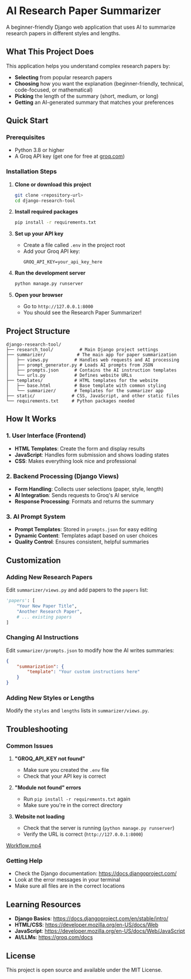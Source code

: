 # AI Research Paper Summarizer

A beginner-friendly Django web application that uses AI to summarize research papers in different styles and lengths.

##  What This Project Does

This application helps you understand complex research papers by:
- **Selecting** from popular research papers
- **Choosing** how you want the explanation (beginner-friendly, technical, code-focused, or mathematical)
- **Picking** the length of the summary (short, medium, or long)
- **Getting** an AI-generated summary that matches your preferences

##  Quick Start

### Prerequisites
- Python 3.8 or higher
- A Groq API key (get one for free at [groq.com](https://groq.com))

### Installation Steps

1. **Clone or download this project**
   ```bash
   git clone <repository-url>
   cd django-research-tool
   ```

2. **Install required packages**
   ```bash
   pip install -r requirements.txt
   ```

3. **Set up your API key**
   - Create a file called `.env` in the project root
   - Add your Groq API key:
     ```
     GROQ_API_KEY=your_api_key_here
     ```

4. **Run the development server**
   ```bash
   python manage.py runserver
   ```

5. **Open your browser**
   - Go to `http://127.0.0.1:8000`
   - You should see the Research Paper Summarizer!

##  Project Structure

```
django-research-tool/
├── research_tool/          # Main Django project settings
├── summarizer/            # The main app for paper summarization
│   ├── views.py          # Handles web requests and AI processing
│   ├── prompt_generator.py # Loads AI prompts from JSON
│   ├── prompts.json      # Contains the AI instruction templates
│   └── urls.py           # Defines website URLs
├── templates/            # HTML templates for the website
│   ├── base.html         # Base template with common styling
│   └── summarizer/       # Templates for the summarizer app
├── static/              # CSS, JavaScript, and other static files
└── requirements.txt     # Python packages needed
```

##  How It Works

### 1. User Interface (Frontend)
- **HTML Templates**: Create the form and display results
- **JavaScript**: Handles form submission and shows loading states
- **CSS**: Makes everything look nice and professional

### 2. Backend Processing (Django Views)
- **Form Handling**: Collects user selections (paper, style, length)
- **AI Integration**: Sends requests to Groq's AI service
- **Response Processing**: Formats and returns the summary

### 3. AI Prompt System
- **Prompt Templates**: Stored in `prompts.json` for easy editing
- **Dynamic Content**: Templates adapt based on user choices
- **Quality Control**: Ensures consistent, helpful summaries

##  Customization

### Adding New Research Papers
Edit `summarizer/views.py` and add papers to the `papers` list:
```python
'papers': [
    "Your New Paper Title",
    "Another Research Paper",
    # ... existing papers
]
```

### Changing AI Instructions
Edit `summarizer/prompts.json` to modify how the AI writes summaries:
```json
{
    "summarization": {
        "template": "Your custom instructions here"
    }
}
```

### Adding New Styles or Lengths
Modify the `styles` and `lengths` lists in `summarizer/views.py`.

##  Troubleshooting

### Common Issues

1. **"GROQ_API_KEY not found"**
   - Make sure you created the `.env` file
   - Check that your API key is correct

2. **"Module not found" errors**
   - Run `pip install -r requirements.txt` again
   - Make sure you're in the correct directory

3. **Website not loading**
   - Check that the server is running (`python manage.py runserver`)
   - Verify the URL is correct (`http://127.0.0.1:8000`)

[Workflow.mp4](https://github.com/xlr8-git/Reserach-paper-summarizer-Django-langchain/blob/f598327eef5b488f90cc68c209a57b63b028fb54/Workflow.mp4)

### Getting Help
- Check the Django documentation: https://docs.djangoproject.com/
- Look at the error messages in your terminal
- Make sure all files are in the correct locations

##  Learning Resources

- **Django Basics**: https://docs.djangoproject.com/en/stable/intro/
- **HTML/CSS**: https://developer.mozilla.org/en-US/docs/Web
- **JavaScript**: https://developer.mozilla.org/en-US/docs/Web/JavaScript
- **AI/LLMs**: https://groq.com/docs


##  License

This project is open source and available under the MIT License.
